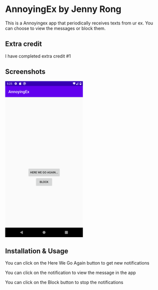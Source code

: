 # AnnoyingEx by Jenny Rong

This is a Annoyingex app that periodically receives texts from ur ex. You can choose to view the messages or block them.

## Extra credit
I have completed extra credit #1

## Screenshots
<img src="./screenshot1.png" alt="Screenshot of the app" height="500" />


## Installation & Usage
You can click on the Here We Go Again button to get new notifications

You can click on the notification to view the message in the app

You can click on the Block button to stop the notifications
